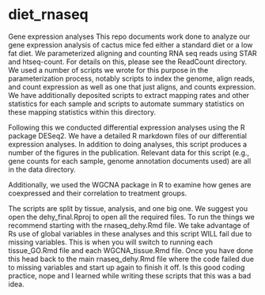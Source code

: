 # diet_rnaseq

Gene expression analyses 
This repo documents work done to analyze our gene expression analysis of cactus mice fed either a standard diet or a low fat diet. We parameterized aligning and counting RNA seq reads using STAR and htseq-count. For details on this, please see the ReadCount directory. We used a number of scripts we wrote for this purpose in the parameterization process, notably scripts to index the genome, align reads, and count expression as well as one that just aligns, and counts expression. We have additionally deposited scripts to extract mapping rates and other statistics for each sample and scripts to automate summary statistics on these mapping statistics within this directory.

Following this we conducted differential expression analyses using the R package DESeq2. We have a detailed R markdown files of our differential expression analyses. In addition to doing analyses, this script produces a number of the figures in the publication. Relevant data for this script (e.g., gene counts for each sample, genome annotation documents used) are all in the data directory.

Additionally, we used the WGCNA package in R to examine how genes are coexpressed and their correlation to treatment groups.

The scripts are split by tissue, analysis, and one big one. We suggest you open the dehy_final.Rproj to open all the required files. To run the things we recommend starting with the rnaseq_dehy.Rmd file. We take advantage of Rs use of global variables in these analyses and this script WILL fail due to missing variables. This is when you will switch to running each tissue_GO.Rmd file and each WGCNA_tissue.Rmd file. Once you have done this head back to the main rnaseq_dehy.Rmd file where the code failed due to missing variables and start up again to finish it off. Is this good coding practice, nope and I learned while writing these scripts that this was a bad idea.
